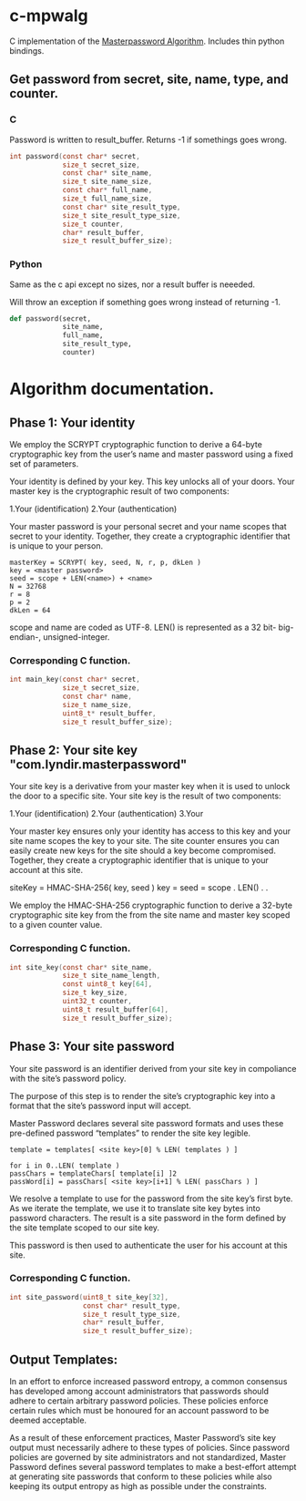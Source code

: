 # c-mpwalg
C implementation of the [Masterpassword
Algorithm](https://masterpassword.lyndir.com/). Includes thin python bindings.



## Get password from secret, site, name, type, and counter.

### C
Password is written to result_buffer. Returns -1 if somethings goes wrong.
``` c
int password(const char* secret,
             size_t secret_size,
             const char* site_name,
             size_t site_name_size,
             const char* full_name,
             size_t full_name_size,
             const char* site_result_type,
             size_t site_result_type_size,
             size_t counter,
             char* result_buffer,
             size_t result_buffer_size);
```
### Python

Same as the c api except no sizes, nor a result buffer is neeeded.

Will throw an exception if something goes wrong instead of returning -1.

``` python
def password(secret,
             site_name,
             full_name,
             site_result_type,
             counter)
```


# Algorithm documentation.

## Phase 1: Your identity

We employ the SCRYPT cryptographic function to derive a 64-byte
cryptographic key from the user’s name and master password using a fixed
set of parameters.

Your identity is defined by your key. This key unlocks all of your doors.
Your master key is the cryptographic result of two components:

1.Your <name> (identification)
2.Your <master password> (authentication)

Your master password is your personal secret and your name scopes that secret
to your identity.  Together, they create a cryptographic identifier that
is unique to your person.

```
masterKey = SCRYPT( key, seed, N, r, p, dkLen )
key = <master password>
seed = scope + LEN(<name>) + <name>
N = 32768
r = 8
p = 2
dkLen = 64

```

scope and name are coded as UTF-8.
LEN(<name>) is represented as a 32 bit- big-endian-, unsigned-integer.

### Corresponding C function.
``` c
int main_key(const char* secret,
             size_t secret_size,
             const char* name,
             size_t name_size,
             uint8_t* result_buffer,
             size_t result_buffer_size);
```

## Phase 2: Your site key "com.lyndir.masterpassword"

Your site key is a derivative from your master key when it is used to
unlock the door to a specific site. Your site key is the result of two
components:

1.Your <site name> (identification)
2.Your <masterkey> (authentication)
3.Your <site counter> 

Your master key ensures only your identity has access to this key and your
site name scopes the key to your site.  The site counter ensures you can
easily create new keys for the site should a key become
compromised. Together, they create a cryptographic identifier that is
unique to your account at this site.

siteKey = HMAC-SHA-256( key, seed )
key = <master key>
seed = scope . LEN(<site name>) . <site name> . <counter>

We employ the HMAC-SHA-256 cryptographic function to derive a 32-byte
cryptographic site key from the from the site name and master key scoped
to a given counter value.

### Corresponding C function.
``` c
int site_key(const char* site_name,
             size_t site_name_length,
             const uint8_t key[64],
             size_t key_size,
             uint32_t counter,
             uint8_t result_buffer[64],
             size_t result_buffer_size);
```


## Phase 3: Your site password 

Your site password is an identifier derived from your site key in
compoliance with the site’s password policy.

The purpose of this step is to render the site’s cryptographic key into a
format that the site’s password input will accept.

Master Password declares several site password formats and uses these
pre-defined password “templates” to render the site key legible.

```
template = templates[ <site key>[0] % LEN( templates ) ]

for i in 0..LEN( template ) 
passChars = templateChars[ template[i] ]2
passWord[i] = passChars[ <site key>[i+1] % LEN( passChars ) ] 
```

We resolve a template to use for the password from the site key’s first
byte.  As we iterate the template, we use it to translate site key bytes
into password characters.  The result is a site password in the form
defined by the site template scoped to our site key.

This password is then used to authenticate the user for his account at
this site.

### Corresponding C function.

``` c
int site_password(uint8_t site_key[32],
                  const char* result_type,
                  size_t result_type_size,
                  char* result_buffer,
                  size_t result_buffer_size);
```



## Output Templates:
In an effort to enforce increased password entropy, a common consensus has
developed among account administrators that passwords should adhere to
certain arbitrary password policies.  These policies enforce certain rules
which must be honoured for an account password to be deemed acceptable.

As a result of these enforcement practices, Master Password’s site key
output must necessarily adhere to these types of policies.  Since password
policies are governed by site administrators and not standardized, Master
Password defines several password templates to make a best-effort attempt at
generating site passwords that conform to these policies while also keeping
its output entropy as high as possible under the constraints.
